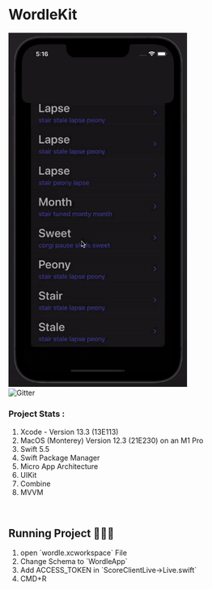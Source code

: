 <br />
<div>
<h1>WordleKit</h1>
<img src="preview.gif" alt=code width="70%">

<br/>
<div style="display:inline">
   <a>
      <img src="https://img.shields.io/badge/swift-5.5-blue.svg" alt="Gitter">
   </a>
  </div>

<br/>



 ### Project Stats :
<ol>
<li>Xcode - Version 13.3 (13E113)</li>
<li>MacOS (Monterey) Version 12.3 (21E230) on an M1 Pro</li>
<li>Swift 5.5</li>
<li>Swift Package Manager</li>
<li>Micro App Architecture</li>
<li>UIKit</li>
<li>Combine</li>
<li>MVVM</li>
</ol>
</div>
<br/>    

## Running Project 👩🏿‍💻 
<div  style="display: block;">
<ol>
<li>open `wordle.xcworkspace` File</li>
<li>Change Schema to `WordleApp`</li>
<li>Add ACCESS_TOKEN in `ScoreClientLive->Live.swift`</li>
<li>CMD+R</li>
</ol>
</div>
<br/>        







